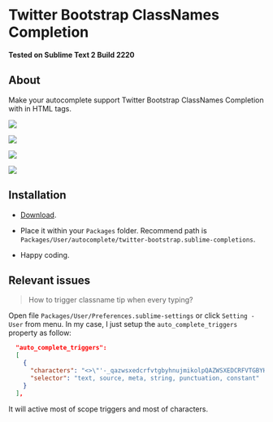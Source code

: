 Twitter Bootstrap ClassNames Completion
======================

**Tested on Sublime Text 2 Build 2220**

## About

Make your autocomplete support Twitter Bootstrap ClassNames Completion with in HTML tags.

![](https://raw.github.com/Pleasurazy/Sublime-Twitter-Bootstrap-ClassNames/master/README/1.jpg)

![](https://raw.github.com/Pleasurazy/Sublime-Twitter-Bootstrap-ClassNames/master/README/2.jpg)

![](https://raw.github.com/Pleasurazy/Sublime-Twitter-Bootstrap-ClassNames/master/README/3.jpg)

![](https://raw.github.com/Pleasurazy/Sublime-Twitter-Bootstrap-ClassNames/master/README/4.jpg)

## Installation

* [Download](https://github.com/Pleasurazy/Sublime-Twitter-Bootstrap-ClassNames/archive/master.zip).

* Place it within your `Packages` folder. Recommend path is `Packages/User/autocomplete/twitter-bootstrap.sublime-completions`.

* Happy coding.

## Relevant issues

> How to trigger classname tip when every typing?

Open file `Packages/User/Preferences.sublime-settings` or click `Setting - User` from menu. In my case, I just setup the `auto_complete_triggers` property as follow:

```json
  "auto_complete_triggers":
  [
    {
      "characters": "<>\"'-_qazwsxedcrfvtgbyhnujmikolpQAZWSXEDCRFVTGBYHNUJMIKOLP",
      "selector": "text, source, meta, string, punctuation, constant"
    }
  ],
```

It will active most of scope triggers and most of characters.